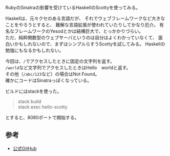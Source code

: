 RubyのSinatraの影響を受けているHaskellのScottyを使ってみる。

Haskellは、元々クセのある言語だが、
それでウェブフレームワークなど大きなことをやろうとすると、
難解な言語拡張が使われていたりしてかなり厄介。
有名なフレームワークのYesodとかは結構巨大で、とっかかりづらい。  
ただ、純粋関数型のウェブサーバというのは自分はよくわかっていなくて、
面白いかもしれないので、まずはシンプルらすうScottyを試してみる。
Haskellの勉強にもなるかもしれない。

今回は、`/`でアクセスしたときに固定の文字列を返す。  
`/world`など文字列でアクセスしたときはHello　worldと返す。  
その他（`/abc/123`など）の場合はNot Found。  
確かにコードはSinatraっぽくなっている。

ビルドにはstackを使った。
> stack build  
> stack exec hello-scotty

とすると、8080ポートで開始する。

## 参考
- [公式GitHub](https://github.com/scotty-web/scotty)
